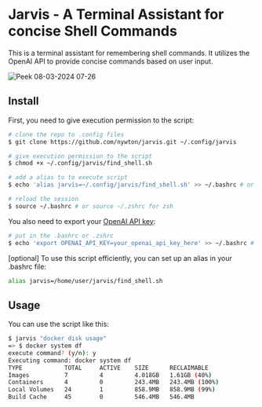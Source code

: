 # Jarvis - A Terminal Assistant for concise Shell Commands

This is a terminal assistant for remembering shell commands. It utilizes the OpenAI API to provide concise commands based on user input.

![Peek 08-03-2024 07-26](https://github.com/nywton/jarvis/assets/6857918/797f3f14-5d9b-4eaa-87e0-2e591313deee)


## Install

First, you need to give execution permission to the script:

```bash
# clone the repo to .config files
$ git clone https://github.com/nywton/jarvis.git ~/.config/jarvis

# give execution permission to the script
$ chmod +x ~/.config/jarvis/find_shell.sh

# add a alias to to execute script
$ echo 'alias jarvis=~/.config/jarvis/find_shell.sh' >> ~/.bashrc # or ~/.zshrc for zsh

# reload the session
$ source ~/.bashrc # or source ~/.zshrc for zsh
```
You also need to export your [OpenAI API key](https://help.openai.com/en/articles/4936850-where-do-i-find-my-openai-api-key):

```bash
# put in the .bashrc or .zshrc
$ echo 'export OPENAI_API_KEY=your_openai_api_key_here' >> ~/.bashrc # or ~/.zshrc for zsh
```

[optional] To use this script efficiently, you can set up an alias in your .bashrc file:

```bash
alias jarvis=/home/user/jarvis/find_shell.sh
```
## Usage
You can use the script like this:

```bash
$ jarvis "docker disk usage"                                                                    
=> $ docker system df
execute command? (y/n): y
Executing command: docker system df
TYPE            TOTAL     ACTIVE    SIZE      RECLAIMABLE
Images          7         4         4.018GB   1.61GB (40%)
Containers      4         0         243.4MB   243.4MB (100%)
Local Volumes   24        1         858.9MB   858.9MB (99%)
Build Cache     45        0         546.4MB   546.4MB 
```



